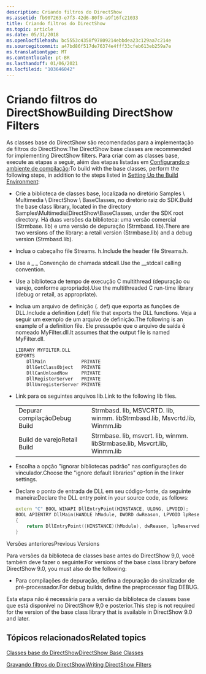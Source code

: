 ```yaml
---
description: Criando filtros do DirectShow
ms.assetid: fb907263-e7f3-42d6-80f9-a9f16fc21033
title: Criando filtros do DirectShow
ms.topic: article
ms.date: 05/31/2018
ms.openlocfilehash: bc5553c4358f97809214ebbdea23c129aa7c214e
ms.sourcegitcommit: a47bd86f517de76374e4fff33cfeb613eb259a7e
ms.translationtype: MT
ms.contentlocale: pt-BR
ms.lasthandoff: 01/06/2021
ms.locfileid: "103646042"
---
```

# <a name="building-directshow-filters"></a><span data-ttu-id="24d35-103">Criando filtros do DirectShow</span><span class="sxs-lookup"><span data-stu-id="24d35-103">Building DirectShow Filters</span></span>

<span data-ttu-id="24d35-104">As classes base do DirectShow são recomendadas para a implementação de filtros do DirectShow.</span><span class="sxs-lookup"><span data-stu-id="24d35-104">The DirectShow base classes are recommended for implementing DirectShow filters.</span></span> <span data-ttu-id="24d35-105">Para criar com as classes base, execute as etapas a seguir, além das etapas listadas em [Configurando o ambiente de compilação](setting-up-the-build-environment.md):</span><span class="sxs-lookup"><span data-stu-id="24d35-105">To build with the base classes, perform the following steps, in addition to the steps listed in [Setting Up the Build Environment](setting-up-the-build-environment.md):</span></span>

-   <span data-ttu-id="24d35-106">Crie a biblioteca de classes base, localizada no diretório Samples \\ Multimedia \\ DirectShow \\ BaseClasses, no diretório raiz do SDK.</span><span class="sxs-lookup"><span data-stu-id="24d35-106">Build the base class library, located in the directory Samples\\Multimedia\\DirectShow\\BaseClasses, under the SDK root directory.</span></span> <span data-ttu-id="24d35-107">Há duas versões da biblioteca: uma versão comercial (Strmbase. lib) e uma versão de depuração (Strmbasd. lib).</span><span class="sxs-lookup"><span data-stu-id="24d35-107">There are two versions of the library: a retail version (Strmbase.lib) and a debug version (Strmbasd.lib).</span></span>
-   <span data-ttu-id="24d35-108">Inclua o cabeçalho file Streams. h.</span><span class="sxs-lookup"><span data-stu-id="24d35-108">Include the header file Streams.h.</span></span>
-   <span data-ttu-id="24d35-109">Use a \_ \_ Convenção de chamada stdcall.</span><span class="sxs-lookup"><span data-stu-id="24d35-109">Use the \_\_stdcall calling convention.</span></span>
-   <span data-ttu-id="24d35-110">Use a biblioteca de tempo de execução C multithread (depuração ou varejo, conforme apropriado).</span><span class="sxs-lookup"><span data-stu-id="24d35-110">Use the multithreaded C run-time library (debug or retail, as appropriate).</span></span>
-   <span data-ttu-id="24d35-111">Inclua um arquivo de definição (. def) que exporta as funções de DLL.</span><span class="sxs-lookup"><span data-stu-id="24d35-111">Include a definition (.def) file that exports the DLL functions.</span></span> <span data-ttu-id="24d35-112">Veja a seguir um exemplo de um arquivo de definição.</span><span class="sxs-lookup"><span data-stu-id="24d35-112">The following is an example of a definition file.</span></span> <span data-ttu-id="24d35-113">Ele pressupõe que o arquivo de saída é nomeado MyFilter.dll.</span><span class="sxs-lookup"><span data-stu-id="24d35-113">It assumes that the output file is named MyFilter.dll.</span></span>
    ```C++
    LIBRARY MYFILTER.DLL
    EXPORTS 
        DllMain             PRIVATE
        DllGetClassObject   PRIVATE
        DllCanUnloadNow     PRIVATE
        DllRegisterServer   PRIVATE
        DllUnregisterServer PRIVATE
    ```

    

-   <span data-ttu-id="24d35-114">Link para os seguintes arquivos lib.</span><span class="sxs-lookup"><span data-stu-id="24d35-114">Link to the following lib files.</span></span>

    |              |                                      |
    |--------------|--------------------------------------|
    | <span data-ttu-id="24d35-115">Depurar compilação</span><span class="sxs-lookup"><span data-stu-id="24d35-115">Debug Build</span></span>  | <span data-ttu-id="24d35-116">Strmbasd. lib, MSVCRTD. lib, winmm. lib</span><span class="sxs-lookup"><span data-stu-id="24d35-116">Strmbasd.lib, Msvcrtd.lib, Winmm.lib</span></span> |
    | <span data-ttu-id="24d35-117">Build de varejo</span><span class="sxs-lookup"><span data-stu-id="24d35-117">Retail Build</span></span> | <span data-ttu-id="24d35-118">Strmbase. lib, msvcrt. lib, winmm. lib</span><span class="sxs-lookup"><span data-stu-id="24d35-118">Strmbase.lib, Msvcrt.lib, Winmm.lib</span></span>  |

    

     

-   <span data-ttu-id="24d35-119">Escolha a opção "ignorar bibliotecas padrão" nas configurações do vinculador.</span><span class="sxs-lookup"><span data-stu-id="24d35-119">Choose the "ignore default libraries" option in the linker settings.</span></span>
-   <span data-ttu-id="24d35-120">Declare o ponto de entrada de DLL em seu código-fonte, da seguinte maneira:</span><span class="sxs-lookup"><span data-stu-id="24d35-120">Declare the DLL entry point in your source code, as follows:</span></span>
    ```C++
    extern "C" BOOL WINAPI DllEntryPoint(HINSTANCE, ULONG, LPVOID);
    BOOL APIENTRY DllMain(HANDLE hModule, DWORD dwReason, LPVOID lpReserved)
    {
        return DllEntryPoint((HINSTANCE)(hModule), dwReason, lpReserved);
    }
    ```

    

<span data-ttu-id="24d35-121">Versões anteriores</span><span class="sxs-lookup"><span data-stu-id="24d35-121">Previous Versions</span></span>

<span data-ttu-id="24d35-122">Para versões da biblioteca de classes base antes do DirectShow 9,0, você também deve fazer o seguinte:</span><span class="sxs-lookup"><span data-stu-id="24d35-122">For versions of the base class library before DirectShow 9.0, you must also do the following:</span></span>

-   <span data-ttu-id="24d35-123">Para compilações de depuração, defina a depuração do sinalizador de pré-processador.</span><span class="sxs-lookup"><span data-stu-id="24d35-123">For debug builds, define the preprocessor flag DEBUG.</span></span>

<span data-ttu-id="24d35-124">Esta etapa não é necessária para a versão da biblioteca de classes base que está disponível no DirectShow 9,0 e posterior.</span><span class="sxs-lookup"><span data-stu-id="24d35-124">This step is not required for the version of the base class library that is available in DirectShow 9.0 and later.</span></span>

## <a name="related-topics"></a><span data-ttu-id="24d35-125">Tópicos relacionados</span><span class="sxs-lookup"><span data-stu-id="24d35-125">Related topics</span></span>

<dl> <dt>

[<span data-ttu-id="24d35-126">Classes base do DirectShow</span><span class="sxs-lookup"><span data-stu-id="24d35-126">DirectShow Base Classes</span></span>](directshow-base-classes.md)
</dt> <dt>

[<span data-ttu-id="24d35-127">Gravando filtros do DirectShow</span><span class="sxs-lookup"><span data-stu-id="24d35-127">Writing DirectShow Filters</span></span>](writing-directshow-filters.md)
</dt> </dl>

 

 




